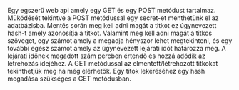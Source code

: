 Egy egszerű web api amely egy GET és egy POST metódust tartalmaz.
Működését tekintve a POST metódussal egy secret-et menthetünk el az adatbázisba. Mentés során meg kell adni magát a titkot ez úgynevezett hash-t amely azonosítja a titkot. Valamint meg kell adni magát a titkos szöveget, egy számot amely a megadja hényszor lehet megtekinteni, és egy további egész számot amely az úgynevezett lejárati időt határozza meg. A lejárati időnek megadott szám percben értendő és hozzá adódik az létrehozás idejéhez.
A GET metódussal az elmentett/létrehozott titkokat tekinthetjük meg ha még elérhetők. Egy titok lekéréséhez egy hash megadása szükséges a GET metódusban.
